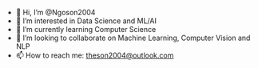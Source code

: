 - 👋 Hi, I’m @Ngoson2004
- 👀 I’m interested in Data Science and ML/AI
- 🌱 I’m currently learning Computer Science
- 💞️ I’m looking to collaborate on Machine Learning, Computer Vision and NLP
- 📫 How to reach me: theson2004@outlook.com

<!---
Ngoson2004/Ngoson2004 is a ✨ special ✨ repository because its `README.md` (this file) appears on your GitHub profile.
You can click the Preview link to take a look at your changes.
--->
